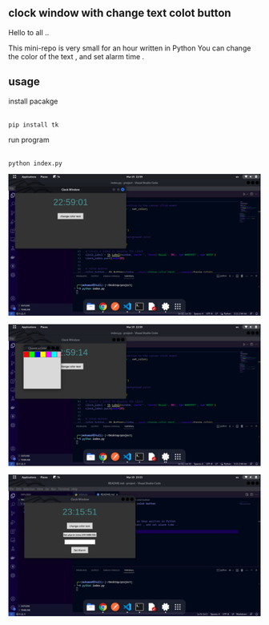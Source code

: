 ## clock window with change text colot button 


Hello to all ..

This mini-repo is very small for an hour written in Python
You can change the color of the text , and set alarm time .


## usage 


install pacakge 

```

pip install tk 

```

run program

```

python index.py

```


![Alt Text](./files/Screenshot%20from%202023-03-19%2022-59-05.png)


![Alt Text](./files/Screenshot%20from%202023-03-19%2022-59-17.png)

![Alt Text](./files/Screenshot%20from%202023-03-19%2023-15-54.png)
